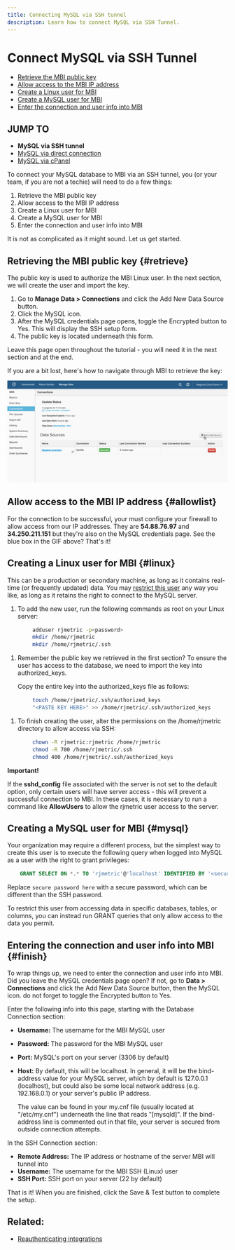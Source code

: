 ```yaml
---
title: Connecting MySQL via SSH tunnel
description: Learn how to connect MySQL via SSH Tunnel.
---
```

# Connect MySQL via SSH Tunnel

* [Retrieve the MBI public key](../#retrieve)
* [Allow access to the MBI IP address](../#allowlist)
* [Create a Linux user for MBI](../#linux)
* [Create a MySQL user for MBI](../#mysql)
* [Enter the connection and user info into MBI](../#finish)

## JUMP TO

* **MySQL via SSH tunnel**
* [MySQL via direct connection](../integrations/mysql-via-a-direct-connection.md)
* [MySQL via cPanel](../integrations/mysql-via-cpanel.md)

To connect your MySQL database to MBI via an SSH tunnel, you (or your team, if you are not a techie) will need to do a few things:

1. Retrieve the MBI public key
1. Allow access to the MBI IP address
1. Create a Linux user for MBI
1. Create a MySQL user for MBI
1. Enter the connection and user info into MBI

It is not as complicated as it might sound. Let us get started.

## Retrieving the MBI public key {#retrieve}

The public key is used to authorize the MBI Linux user. In the next section, we will create the user and import the key.

1. Go to **Manage** **Data > Connections** and click the Add New Data Source button.
1. Click the MySQL icon.
1. After the MySQL credentials page opens, toggle the Encrypted button to Yes. This will display the SSH setup form.
1. The public key is located underneath this form.

Leave this page open throughout the tutorial - you will need it in the next section and at the end.

If you are a bit lost, here's how to navigate through MBI to retrieve the key:

![](../../../assets/MySQL_SSH.gif)<!--{: width="770"}-->

## Allow access to the MBI IP address {#allowlist}

For the connection to be successful, your must configure your firewall to allow access from our IP addresses. They are **54.88.76.97** and **34.250.211.151** but they're also on the MySQL credentials page. See the blue box in the GIF above? That's it!

## Creating a Linux user for MBI {#linux}

This can be a production or secondary machine, as long as it contains real-time (or frequently updated) data. You may [restrict this user](../../../administrator/account-management/restrict-db-access.md) any way you like, as long as it retains the right to connect to the MySQL server.

1. To add the new user, run the following commands as root on your Linux server:

```bash
        adduser rjmetric -p<password>
        mkdir /home/rjmetric
        mkdir /home/rjmetric/.ssh
```

1. Remember the public key we retrieved in the first section? To ensure the user has access to the database, we need to import the key into authorized\_keys.

     Copy the entire key into the authorized\_keys file as follows:

```bash
        touch /home/rjmetric/.ssh/authorized_keys
        "<PASTE KEY HERE>" >> /home/rjmetric/.ssh/authorized_keys
```

1. To finish creating the user, alter the permissions on the /home/rjmetric directory to allow access via SSH:

```bash
        chown -R rjmetric:rjmetric /home/rjmetric
        chmod -R 700 /home/rjmetric/.ssh
        chmod 400 /home/rjmetric/.ssh/authorized_keys
```

**Important!**

If the **sshd\_config** file associated with the server is not set to the default option, only certain users will have server access - this will prevent a successful connection to MBI. In these cases, it is necessary to run a command like **AllowUsers** to allow the rjmetric user access to the server.

## Creating a MySQL user for MBI {#mysql}

Your organization may require a different process, but the simplest way to create this user is to execute the following query when logged into MySQL as a user with the right to grant privileges:

```sql
    GRANT SELECT ON *.* TO 'rjmetric'@'localhost' IDENTIFIED BY '<secure password here>';
```

Replace `secure password here` with a secure password, which can be different than the SSH password.

To restrict this user from accessing data in specific databases, tables, or columns, you can instead run GRANT queries that only allow access to the data you permit.

## Entering the connection and user info into MBI {#finish}

To wrap things up, we need to enter the connection and user info into MBI. Did you leave the MySQL credentials page open? If not, go to **Data > Connections** and click the Add New Data Source button, then the MySQL icon. do not forget to toggle the Encrypted button to Yes.

Enter the following info into this page, starting with the Database Connection section:

* **Username:** The username for the MBI MySQL user
* **Password:** The password for the MBI MySQL user
* **Port:** MySQL's port on your server (3306 by default)
* **Host:** By default, this will be localhost. In general, it will be the bind-address value for your MySQL server, which by default is 127.0.0.1 (localhost), but could also be some local network address (e.g. 192.168.0.1) or your server's public IP address.

   The value can be found in your my.cnf file (usually located at "/etc/my.cnf") underneath the line that reads "\[mysqld\]". If the bind-address line is commented out in that file, your server is secured from outside connection attempts.

In the SSH Connection section:

* **Remote Address:** The IP address or hostname of the server MBI will tunnel into
* **Username:** The username for the MBI SSH (Linux) user
* **SSH Port:** SSH port on your server (22 by default)

That is it! When you are finished, click the Save & Test button to complete the setup.

## Related:

* [Reauthenticating integrations](https://support.magento.com/hc/en-us/articles/360016733151)
